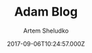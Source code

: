 ---
title: Adam Blog
github: https://github.com/artemsheludko/adam-blog
demo: http://artemsheludko.com/adam-blog/
author: Artem Sheludko
ssg:
  - Jekyll
cms:
  - Markdown
date: 2017-09-06T10:24:57.000Z
description: Adam Blog is a minimal clear theme for Jekyll
draft: true
publish_date: '2017-09-06T10:24:57Z'
update_date: '2019-08-14T13:24:10Z'
github_star: 174
github_fork: 282
---